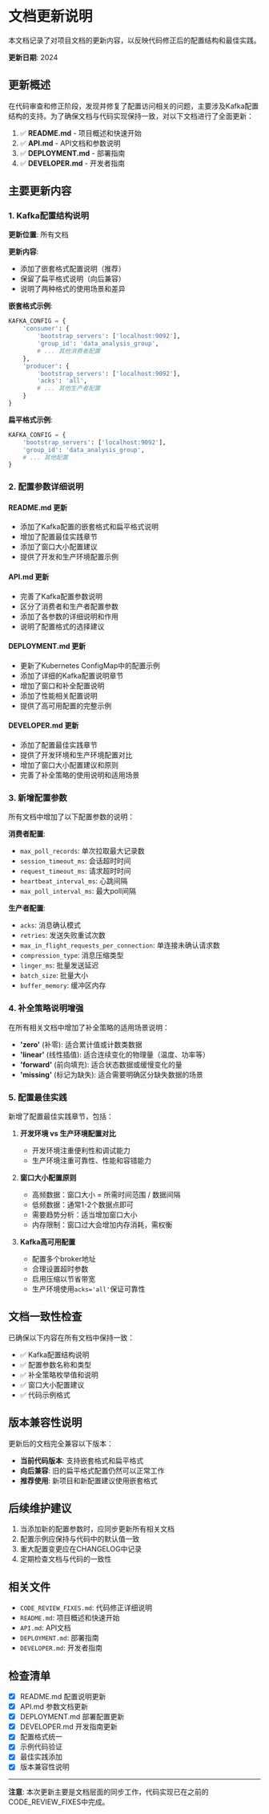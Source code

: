 # 文档更新说明

本文档记录了对项目文档的更新内容，以反映代码修正后的配置结构和最佳实践。

**更新日期**: 2024

## 更新概述

在代码审查和修正阶段，发现并修复了配置访问相关的问题，主要涉及Kafka配置结构的支持。为了确保文档与代码实现保持一致，对以下文档进行了全面更新：

1. ✅ **README.md** - 项目概述和快速开始
2. ✅ **API.md** - API文档和参数说明
3. ✅ **DEPLOYMENT.md** - 部署指南
4. ✅ **DEVELOPER.md** - 开发者指南

## 主要更新内容

### 1. Kafka配置结构说明

**更新位置**: 所有文档

**更新内容**:
- 添加了嵌套格式配置说明（推荐）
- 保留了扁平格式说明（向后兼容）
- 说明了两种格式的使用场景和差异

**嵌套格式示例**:
```python
KAFKA_CONFIG = {
    'consumer': {
        'bootstrap_servers': ['localhost:9092'],
        'group_id': 'data_analysis_group',
        # ... 其他消费者配置
    },
    'producer': {
        'bootstrap_servers': ['localhost:9092'],
        'acks': 'all',
        # ... 其他生产者配置
    }
}
```

**扁平格式示例**:
```python
KAFKA_CONFIG = {
    'bootstrap_servers': ['localhost:9092'],
    'group_id': 'data_analysis_group',
    # ... 其他配置
}
```

### 2. 配置参数详细说明

#### README.md 更新
- 添加了Kafka配置的嵌套格式和扁平格式说明
- 增加了配置最佳实践章节
- 添加了窗口大小配置建议
- 提供了开发和生产环境配置示例

#### API.md 更新
- 完善了Kafka配置参数说明
- 区分了消费者和生产者配置参数
- 添加了各参数的详细说明和作用
- 说明了配置格式的选择建议

#### DEPLOYMENT.md 更新
- 更新了Kubernetes ConfigMap中的配置示例
- 添加了详细的Kafka配置说明章节
- 增加了窗口和补全配置说明
- 添加了性能相关配置说明
- 提供了高可用配置的完整示例

#### DEVELOPER.md 更新
- 添加了配置最佳实践章节
- 提供了开发环境和生产环境配置对比
- 增加了窗口大小配置建议和原则
- 完善了补全策略的使用说明和适用场景

### 3. 新增配置参数

所有文档中增加了以下配置参数的说明：

**消费者配置**:
- `max_poll_records`: 单次拉取最大记录数
- `session_timeout_ms`: 会话超时时间
- `request_timeout_ms`: 请求超时时间
- `heartbeat_interval_ms`: 心跳间隔
- `max_poll_interval_ms`: 最大poll间隔

**生产者配置**:
- `acks`: 消息确认模式
- `retries`: 发送失败重试次数
- `max_in_flight_requests_per_connection`: 单连接未确认请求数
- `compression_type`: 消息压缩类型
- `linger_ms`: 批量发送延迟
- `batch_size`: 批量大小
- `buffer_memory`: 缓冲区内存

### 4. 补全策略说明增强

在所有相关文档中增加了补全策略的适用场景说明：

- **'zero'** (补零): 适合累计值或计数类数据
- **'linear'** (线性插值): 适合连续变化的物理量（温度、功率等）
- **'forward'** (前向填充): 适合状态数据或缓慢变化的量
- **'missing'** (标记为缺失): 适合需要明确区分缺失数据的场景

### 5. 配置最佳实践

新增了配置最佳实践章节，包括：

1. **开发环境 vs 生产环境配置对比**
   - 开发环境注重便利性和调试能力
   - 生产环境注重可靠性、性能和容错能力

2. **窗口大小配置原则**
   - 高频数据：窗口大小 = 所需时间范围 / 数据间隔
   - 低频数据：通常1-2个数据点即可
   - 需要趋势分析：适当增加窗口大小
   - 内存限制：窗口过大会增加内存消耗，需权衡

3. **Kafka高可用配置**
   - 配置多个broker地址
   - 合理设置超时参数
   - 启用压缩以节省带宽
   - 生产环境使用`acks='all'`保证可靠性

## 文档一致性检查

已确保以下内容在所有文档中保持一致：

- ✅ Kafka配置结构说明
- ✅ 配置参数名称和类型
- ✅ 补全策略枚举值和说明
- ✅ 窗口大小配置建议
- ✅ 代码示例格式

## 版本兼容性说明

更新后的文档完全兼容以下版本：

- **当前代码版本**: 支持嵌套格式和扁平格式
- **向后兼容**: 旧的扁平格式配置仍然可以正常工作
- **推荐使用**: 新项目和新配置建议使用嵌套格式

## 后续维护建议

1. 当添加新的配置参数时，应同步更新所有相关文档
2. 配置示例应保持与代码中的默认值一致
3. 重大配置变更应在CHANGELOG中记录
4. 定期检查文档与代码的一致性

## 相关文件

- `CODE_REVIEW_FIXES.md`: 代码修正详细说明
- `README.md`: 项目概述和快速开始
- `API.md`: API文档
- `DEPLOYMENT.md`: 部署指南
- `DEVELOPER.md`: 开发者指南

## 检查清单

- [x] README.md 配置说明更新
- [x] API.md 参数文档更新
- [x] DEPLOYMENT.md 部署配置更新
- [x] DEVELOPER.md 开发指南更新
- [x] 配置格式统一
- [x] 示例代码验证
- [x] 最佳实践添加
- [x] 版本兼容性说明

---

**注意**: 本次更新主要是文档层面的同步工作，代码实现已在之前的CODE_REVIEW_FIXES中完成。
